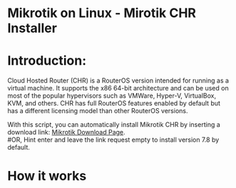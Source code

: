 # Mikrotik on Linux - Mirotik CHR Installer


# Introduction: 
Cloud Hosted Router (CHR) is a RouterOS version intended for running as a virtual machine. It supports the x86 64-bit architecture and can be used on most of the popular hypervisors such as VMWare, Hyper-V, VirtualBox, KVM, and others. CHR has full RouterOS features enabled by default but has a different licensing model than other RouterOS versions.

With this script, you can automatically install Mikrotik CHR by inserting a download link: [Mikrotik Download Page](https://mikrotik.com/download/archive/).  
#OR,
Hint enter and leave the link request empty to install version 7.8 by default.

# How it works
